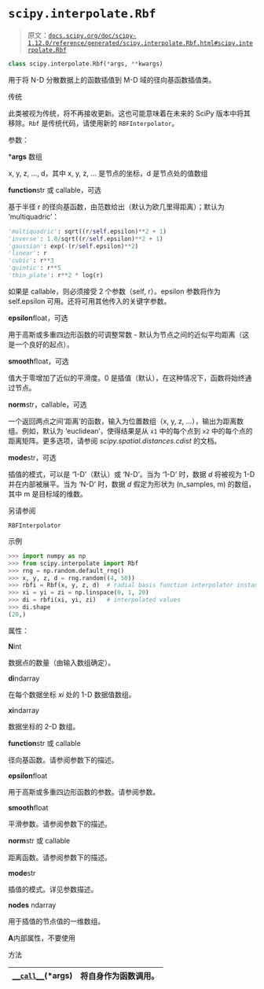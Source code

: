 # `scipy.interpolate.Rbf`

> 原文：[`docs.scipy.org/doc/scipy-1.12.0/reference/generated/scipy.interpolate.Rbf.html#scipy.interpolate.Rbf`](https://docs.scipy.org/doc/scipy-1.12.0/reference/generated/scipy.interpolate.Rbf.html#scipy.interpolate.Rbf)

```py
class scipy.interpolate.Rbf(*args, **kwargs)
```

用于将 N-D 分散数据上的函数插值到 M-D 域的径向基函数插值类。

传统

此类被视为传统，将不再接收更新。这也可能意味着在未来的 SciPy 版本中将其移除。`Rbf` 是传统代码，请使用新的 `RBFInterpolator`。

参数：

***args** 数组

x, y, z, …, d，其中 x, y, z, … 是节点的坐标，d 是节点处的值数组

**function**str 或 callable，可选

基于半径 r 的径向基函数，由范数给出（默认为欧几里得距离）；默认为 ‘multiquadric’：

```py
'multiquadric': sqrt((r/self.epsilon)**2 + 1)
'inverse': 1.0/sqrt((r/self.epsilon)**2 + 1)
'gaussian': exp(-(r/self.epsilon)**2)
'linear': r
'cubic': r**3
'quintic': r**5
'thin_plate': r**2 * log(r) 
```

如果是 callable，则必须接受 2 个参数（self, r）。epsilon 参数将作为 self.epsilon 可用。还将可用其他传入的关键字参数。

**epsilon**float，可选

用于高斯或多重四边形函数的可调整常数 - 默认为节点之间的近似平均距离（这是一个良好的起点）。

**smooth**float，可选

值大于零增加了近似的平滑度。0 是插值（默认），在这种情况下，函数将始终通过节点。

**norm**str，callable，可选

一个返回两点之间‘距离’的函数，输入为位置数组（x, y, z, ...），输出为距离数组。例如，默认为 ‘euclidean’，使得结果是从 `x1` 中的每个点到 `x2` 中的每个点的距离矩阵。更多选项，请参阅 *scipy.spatial.distances.cdist* 的文档。

**mode**str，可选

插值的模式，可以是 ‘1-D’（默认）或 ‘N-D’。当为 ‘1-D’ 时，数据 *d* 将被视为 1-D 并在内部被展平。当为 ‘N-D’ 时，数据 *d* 假定为形状为 (n_samples, m) 的数组，其中 m 是目标域的维数。

另请参阅

`RBFInterpolator`

示例

```py
>>> import numpy as np
>>> from scipy.interpolate import Rbf
>>> rng = np.random.default_rng()
>>> x, y, z, d = rng.random((4, 50))
>>> rbfi = Rbf(x, y, z, d)  # radial basis function interpolator instance
>>> xi = yi = zi = np.linspace(0, 1, 20)
>>> di = rbfi(xi, yi, zi)   # interpolated values
>>> di.shape
(20,) 
```

属性：

**N**int

数据点的数量（由输入数组确定）。

**di**ndarray

在每个数据坐标 *xi* 处的 1-D 数据值数组。

**xi**ndarray

数据坐标的 2-D 数组。

**function**str 或 callable

径向基函数。请参阅参数下的描述。

**epsilon**float

用于高斯或多重四边形函数的参数。请参阅参数。

**smooth**float

平滑参数。请参阅参数下的描述。

**norm**str 或 callable

距离函数。请参阅参数下的描述。

**mode**str

插值的模式。详见参数描述。

**nodes** ndarray

用于插值的节点值的一维数组。

**A**内部属性，不要使用

方法

| [`__call__`](https://scipy.interpolate.Rbf.__call__.html#scipy.interpolate.Rbf.__call__ "scipy.interpolate.Rbf.__call__")(*args) | 将自身作为函数调用。 |
| --- | --- |
